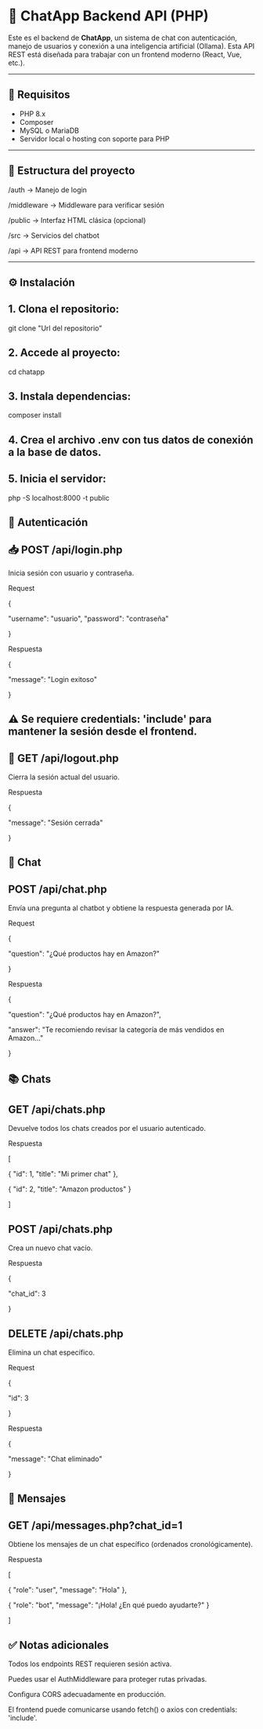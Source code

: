 # 💬 ChatApp Backend API (PHP)

Este es el backend de **ChatApp**, un sistema de chat con autenticación, manejo de usuarios y conexión a una inteligencia artificial (Ollama). Esta API REST está diseñada para trabajar con un frontend moderno (React, Vue, etc.).

---

## 🚀 Requisitos

- PHP 8.x
- Composer
- MySQL o MariaDB
- Servidor local o hosting con soporte para PHP

---

## 📁 Estructura del proyecto

/auth → Manejo de login

/middleware → Middleware para verificar sesión

/public → Interfaz HTML clásica (opcional)

/src → Servicios del chatbot

/api → API REST para frontend moderno

---

## ⚙️ Instalación

## 1. Clona el repositorio:

git clone "Url del repositorio"

## 2. Accede al proyecto:

cd chatapp

## 3. Instala dependencias:

composer install

## 4. Crea el archivo .env con tus datos de conexión a la base de datos.

## 5. Inicia el servidor:

php -S localhost:8000 -t public

## 🔐 Autenticación

## 📥 POST /api/login.php

Inicia sesión con usuario y contraseña.

Request

{

  "username": "usuario",
  "password": "contraseña"
  
}

Respuesta

{

  "message": "Login exitoso"
  
}

## ⚠️ Se requiere credentials: 'include' para mantener la sesión desde el frontend.

## 🚪 GET /api/logout.php

Cierra la sesión actual del usuario.

Respuesta

{

  "message": "Sesión cerrada"
  
}

## 💬 Chat 

## POST /api/chat.php

Envía una pregunta al chatbot y obtiene la respuesta generada por IA.

Request

{

  "question": "¿Qué productos hay en Amazon?"
  
}

Respuesta

{

  "question": "¿Qué productos hay en Amazon?",
  
  "answer": "Te recomiendo revisar la categoría de más vendidos en Amazon..."
  
}

## 📚 Chats

## GET /api/chats.php

Devuelve todos los chats creados por el usuario autenticado.

Respuesta

[

  { "id": 1, "title": "Mi primer chat" },
  
  { "id": 2, "title": "Amazon productos" }
  
]

## POST /api/chats.php

Crea un nuevo chat vacío.

Respuesta

{

  "chat_id": 3
  
}

## DELETE /api/chats.php

Elimina un chat específico.

Request

{

  "id": 3
  
}

Respuesta

{

  "message": "Chat eliminado"
  
}

## 📝 Mensajes

## GET /api/messages.php?chat_id=1

Obtiene los mensajes de un chat específico (ordenados cronológicamente).

Respuesta

[

  { "role": "user", "message": "Hola" },
  
  { "role": "bot", "message": "¡Hola! ¿En qué puedo ayudarte?" }
  
]

## ✅ Notas adicionales

Todos los endpoints REST requieren sesión activa.

Puedes usar el AuthMiddleware para proteger rutas privadas.

Configura CORS adecuadamente en producción.

El frontend puede comunicarse usando fetch() o axios con credentials: 'include'.
